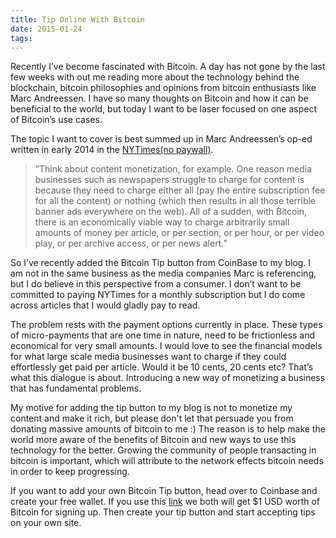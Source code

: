 ```yaml
---
title: Tip Online With Bitcoin
date: 2015-01-24
tags:
---
```


Recently I’ve become fascinated with Bitcoin. A day has not gone by the last few weeks with out me reading more about the technology behind the blockchain, bitcoin philosophies and opinions from bitcoin enthusiasts like Marc Andreessen. I have so many thoughts on Bitcoin and how it can be beneficial to the world, but today I want to be laser focused on one aspect of Bitcoin’s use cases. 

The topic I want to cover is best summed up in Marc Andreessen’s op-ed written in early 2014 in the [NYTimes(no paywall)](http://dealbook.nytimes.com/2014/01/21/why-bitcoin-matters/?_r=0 ). 

>”Think about content monetization, for example. One reason media businesses such as newspapers struggle to charge for content is because they need to charge either all (pay the entire subscription fee for all the content) or nothing (which then results in all those terrible banner ads everywhere on the web). All of a sudden, with Bitcoin, there is an economically viable way to charge arbitrarily small amounts of money per article, or per section, or per hour, or per video play, or per archive access, or per news alert.”

So I’ve recently added the Bitcoin Tip button from CoinBase to my blog. I am not in the same business as the media companies Marc is referencing, but I do believe in this perspective from a consumer. I don’t want to be committed to paying NYTimes for a monthly subscription but I do come across articles that I would gladly pay to read. 

The problem rests with the payment options currently in place. These types of micro-payments that are one time in nature, need to be frictionless and economical for very small amounts. I would love to see the financial models for what large scale media businesses want to charge if they could effortlessly get paid per article. Would it be 10 cents, 20 cents etc? That’s what this dialogue is about. Introducing a new way of monetizing a business that has fundamental problems. 

My motive for adding the tip button to my blog is not to monetize my content and make it rich, but please don't let that persuade you from donating massive amounts of bitcoin to me :) The reason is to help make the world more aware of the benefits of Bitcoin and new ways to use this technology for the better. Growing the community of people transacting in bitcoin is important, which will attribute to the network effects bitcoin needs in order to keep progressing. 


If you want to add your own Bitcoin Tip button, head over to Coinbase and create your free wallet. If you use this [link](https://www.coinbase.com/join/ekuhn) we both will get $1 USD worth of Bitcoin for signing up. Then create your tip button and start accepting tips on your own site. 